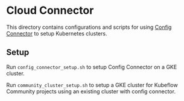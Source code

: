 # Cloud Connector

This directory contains configurations and scripts for using [Config Connector](https://cloud.google.com/config-connector/) to setup Kubernetes clusters.

## Setup

Run `config_connector_setup.sh` to setup Config Connector on a GKE cluster.

Run `community_cluster_setup.sh` to setup a GKE cluster for Kubeflow Community projects using an existing cluster with config connector.
